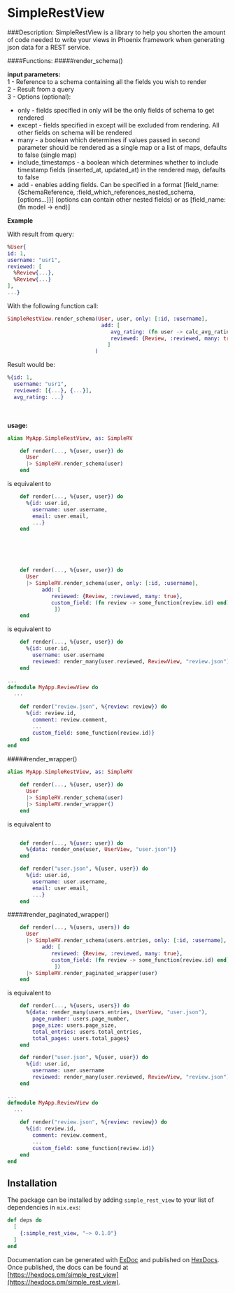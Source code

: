 # SimpleRestView

###Description:
SimpleRestView is a library to help you shorten the amount of code needed to write your views in Phoenix framework when  generating json data for a REST service. 

####Functions:
#####render_schema()

**input parameters:**\
1 - Reference to a schema containing all the fields you wish to render<br>
2 - Result from a query <br>
3 - Options (optional): <br>
- only - fields specified in only will be the only fields of schema to get rendered
- except - fields specified in except will be excluded from rendering. All other fields on schema will be rendered
- many - a boolean which determines if values passed in second parameter should be rendered as a single map or a list of maps, defaults to false (single map)
- include_timestamps - a boolean which determines whether to include timestamp fields (inserted_at, updated_at) in the rendered map, defaults to false
- add - enables adding fields. Can be specified in a format [field_name: {SchemaReference, :field_which_references_nested_schema, [options...]}] (options can contain other nested fields) or as [field_name: (fn model -> end)]

**Example**

With result from query:
```elixir
%User{
id: 1,
username: "usr1",
reviewed: [
  %Review{...},
  %Review{...}
],
...}
```
With the following function call:
```elixir
SimpleRestView.render_schema(User, user, only: [:id, :username], 
                              add: [
                                 avg_rating: (fn user -> calc_avg_rating(user.id) end),
                                 reviewed: {Review, :reviewed, many: true}                     
                                ]                                 
                            )
```
Result would be: 
```elixir
%{id: 1,
  username: "usr1",  
  reviewed: [{...}, {...}],
  avg_rating: ...}
```

<br><br>
**usage:** 

```elixir
alias MyApp.SimpleRestView, as: SimpleRV

    def render(..., %{user, user}) do
      User
      |> SimpleRV.render_schema(user)
    end
```
is equivalent to
```elixir
    def render(..., %{user, user}) do
      %{id: user.id,
        username: user.username,
        email: user.email,
        ...}  
    end
```

<br><br><br>

```elixir
    def render(..., %{user, user}) do
      User
      |> SimpleRV.render_schema(user, only: [:id, :username],
           add: [
              reviewed: {Review, :reviewed, many: true},
              custom_field: (fn review -> some_function(review.id) end)
               ])
    end
```
is equivalent to
```elixir
    def render(..., %{user, user}) do
      %{id: user.id,
        username: user.username
        reviewed: render_many(user.reviewed, ReviewView, "review.json")}
    end

...
defmodule MyApp.ReviewView do
  ...
  
    def render("review.json", %{review: review}) do
      %{id: review.id,
        comment: review.comment,
        ...
        custom_field: some_function(review.id)}   
    end
end
```




#####render_wrapper()
```elixir
alias MyApp.SimpleRestView, as: SimpleRV

    def render(..., %{user, user}) do
      User
      |> SimpleRV.render_schema(user)
      |> SimpleRV.render_wrapper()
    end
```
is equivalent to
```elixir

    def render(..., %{user: user}) do
      %{data: render_one(user, UserView, "user.json")}
    end

    def render("user.json", %{user, user}) do
      %{id: user.id,
        username: user.username,
        email: user.email,
        ...}  
    end
```

#####render_paginated_wrapper()

```elixir
    def render(..., %{users, users}) do
      User
      |> SimpleRV.render_schema(users.entries, only: [:id, :username], many: true,
           add: [
              reviewed: {Review, :reviewed, many: true},
              custom_field: (fn review -> some_function(review.id) end)
               ])
      |> SimpleRV.render_paginated_wrapper(user)
    end
```
is equivalent to
```elixir
    def render(..., %{users, users}) do
      %{data: render_many(users.entries, UserView, "user.json"),
        page_number: users.page_number,
        page_size: users.page_size,
        total_entries: users.total_entries,
        total_pages: users.total_pages}   
    end    

    def render("user.json", %{user, user}) do
      %{id: user.id,
        username: user.username
        reviewed: render_many(user.reviewed, ReviewView, "review.json")}
    end

...
defmodule MyApp.ReviewView do
  ...
  
    def render("review.json", %{review: review}) do
      %{id: review.id,
        comment: review.comment,
        ...
        custom_field: some_function(review.id)}   
    end
end
```




## Installation

The package can be installed
by adding `simple_rest_view` to your list of dependencies in `mix.exs`:

```elixir
def deps do
  [
    {:simple_rest_view, "~> 0.1.0"}
  ]
end
```

Documentation can be generated with [ExDoc](https://github.com/elixir-lang/ex_doc)
and published on [HexDocs](https://hexdocs.pm). Once published, the docs can
be found at [https://hexdocs.pm/simple_rest_view](https://hexdocs.pm/simple_rest_view).

